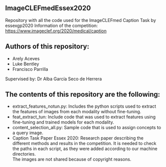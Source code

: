 ## ImageCLEFmedEssex2020
Repository with all the code used for the ImageCLEFmed Caption Task by essexgp2020
Information of the competition: https://www.imageclef.org/2020/medical/caption

## Authors of this repository:
- Arely Aceves
- Luke Bentley
- Francisco Parrilla

Supervised by: Dr Alba García Seco de Herrera

## The contents of this repository are the following:
- extract_features_notun.py: Includes the python scripts used to extract the features of images from each modality without fine-tuning.
- feat_extract_tun: Include code that was used to extract features using fine-tuning and trained models for each modality.
- content_selection_all.py: Sample code that is used to assign concepts to a query image.
- Caption Task Paper Essex 2020: Research paper describing the different methods and results in the competition.
It is needed to check the paths in each script, as they were added according to our machine directories.    
The images are not shared because of copyright reasons.    

